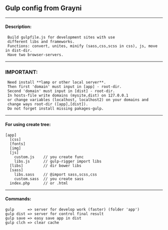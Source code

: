 ## Gulp config from Grayni  
***
#### Description:  
     Build gulpfile.js for development sites with use
     different libs and frameworks.
     Functions: convert, unites, minify (sass,css,scss in css), js, move in dist-dir.
     Have two browser-servers.
***
### IMPORTANT:  
     Need install **lamp or other local server**.
     Then first 'domain' must input in [app] - root-dir.
     Second 'domain' must input in [dist] - root-dir.
     In hosts-file write domains (mysite,dist) on 127.0.0.1
     or change variables (localhost, localhost2) on your domains and
     change ways root-dir ([app],[dist]). 
     Do not forget install missing pakages-gulp.
***
#### For using create tree:  
    [app]  
      [css]  
      [fonts]  
      [img]  
      [js]  
        custom.js    // you create func  
        libs.js      // gulp-rigger import libs  
      [libs]         // dir bower libs  
      [sass]  
        libs.sass    // @import sass,scss,css  
        custom.sass  // you create sass  
      index.php      // or .html  
***
#### Commands:  
    gulp      => server for develop work (faster) (folder 'app')  
    gulp dist => server for control final result  
    gulp save => easy save app in dist  
    gulp clch => clear cache

